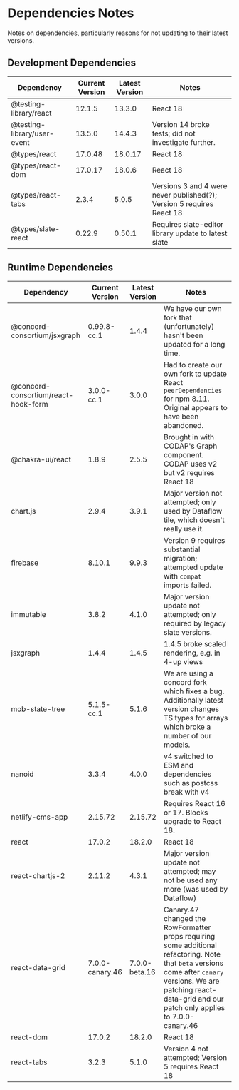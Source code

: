 # Dependencies Notes

Notes on dependencies, particularly reasons for not updating to their latest versions.

## Development Dependencies

|Dependency                  |Current Version|Latest Version|Notes                                                                        |
|----------------------------|---------------|--------------|-----------------------------------------------------------------------------|
|@testing-library/react      |12.1.5         |13.3.0        |React 18                                                                     |
|@testing-library/user-event |13.5.0         |14.4.3        |Version 14 broke tests; did not investigate further.                         |
|@types/react                |17.0.48        |18.0.17       |React 18                                                                     |
|@types/react-dom            |17.0.17        |18.0.6        |React 18                                                                     |
|@types/react-tabs           |2.3.4          |5.0.5         |Versions 3 and 4 were never published(?); Version 5 requires React 18        |
|@types/slate-react          |0.22.9         |0.50.1        |Requires slate-editor library update to latest slate                         |

## Runtime Dependencies

|Dependency          |Current Version|Latest Version|Notes                                                                                |
|--------------------|---------------|--------------|-------------------------------------------------------------------------------------|
|@concord-consortium/jsxgraph|0.99.8-cc.1|1.4.4     |We have our own fork that (unfortunately) hasn't been updated for a long time.       |
|@concord-consortium/react-hook-form|3.0.0-cc.1|3.0.0|Had to create our own fork to update React `peerDependencies` for npm 8.11. Original appears to have been abandoned.|
|@chakra-ui/react    |1.8.9          |2.5.5         |Brought in with CODAP's Graph component. CODAP uses v2 but v2 requires React 18      |
|chart.js            |2.9.4          |3.9.1         |Major version not attempted; only used by Dataflow tile, which doesn't really use it.|
|firebase            |8.10.1         |9.9.3         |Version 9 requires substantial migration; attempted update with `compat` imports failed.|
|immutable           |3.8.2          |4.1.0         |Major version update not attempted; only required by legacy slate versions.          |
|jsxgraph            |1.4.4          |1.4.5         |1.4.5 broke scaled rendering, e.g. in 4-up views                                     |
|mob-state-tree      |5.1.5-cc.1     |5.1.6         |We are using a concord fork which fixes a bug. Additionally latest version changes TS types for arrays which broke a number of our models.|
|nanoid              |3.3.4          |4.0.0         |v4 switched to ESM and dependencies such as postcss break with v4                    |
|netlify-cms-app     |2.15.72        |2.15.72       |Requires React 16 or 17. Blocks upgrade to React 18.
|react               |17.0.2         |18.2.0        |React 18                                                                             |
|react-chartjs-2     |2.11.2         |4.3.1         |Major version update not attempted; may not be used any more (was used by Dataflow)  |
|react-data-grid     |7.0.0-canary.46|7.0.0-beta.16 |Canary.47 changed the RowFormatter props requiring some additional refactoring. Note that `beta` versions come after `canary` versions. We are patching react-data-grid and our patch only applies to 7.0.0-canary.46|
|react-dom           |17.0.2         |18.2.0        |React 18                                                                             |
|react-tabs          |3.2.3          |5.1.0         |Version 4 not attempted; Version 5 requires React 18                                 |
